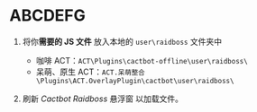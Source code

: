 # ABCDEFG
 
1. 将你**需要的 JS 文件** 放入本地的 `user\raidboss` 文件夹中
    - 咖啡 ACT：`ACT\Plugins\cactbot-offline\user\raidboss\`
    - 呆萌、原生 ACT：`ACT.呆萌整合\Plugins\ACT.OverlayPlugin\cactbot\user\raidboss\`

2. 刷新 _Cactbot Raidboss_ 悬浮窗 以加载文件。
